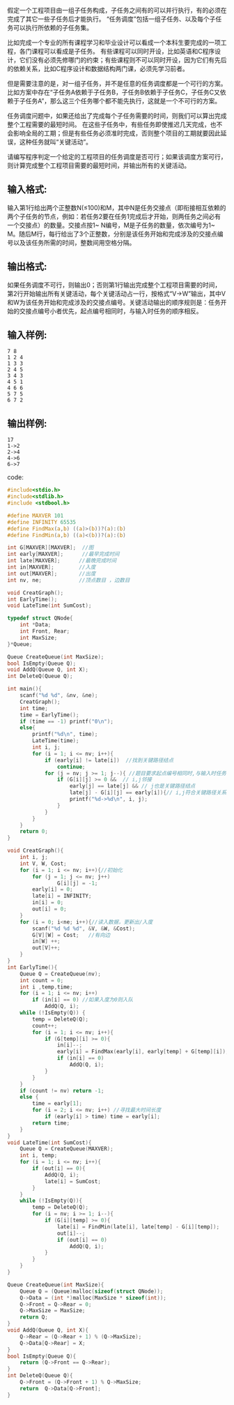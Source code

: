 假定一个工程项目由一组子任务构成，子任务之间有的可以并行执行，有的必须在完成了其它一些子任务后才能执行。
“任务调度”包括一组子任务、以及每个子任务可以执行所依赖的子任务集。

比如完成一个专业的所有课程学习和毕业设计可以看成一个本科生要完成的一项工程，各门课程可以看成是子任务。
有些课程可以同时开设，比如英语和C程序设计，它们没有必须先修哪门的约束；有些课程则不可以同时开设，因为它们有先后的依赖关系，比如C程序设计和数据结构两门课，必须先学习前者。

但是需要注意的是，对一组子任务，并不是任意的任务调度都是一个可行的方案。
比如方案中存在“子任务A依赖于子任务B，子任务B依赖于子任务C，子任务C又依赖于子任务A”，那么这三个任务哪个都不能先执行，这就是一个不可行的方案。

任务调度问题中，如果还给出了完成每个子任务需要的时间，则我们可以算出完成整个工程需要的最短时间。
在这些子任务中，有些任务即使推迟几天完成，也不会影响全局的工期；但是有些任务必须准时完成，否则整个项目的工期就要因此延误，这种任务就叫“关键活动”。

请编写程序判定一个给定的工程项目的任务调度是否可行；如果该调度方案可行，则计算完成整个工程项目需要的最短时间，并输出所有的关键活动。

## 输入格式:
输入第1行给出两个正整数N(≤100)和M，其中N是任务交接点（即衔接相互依赖的两个子任务的节点，例如：若任务2要在任务1完成后才开始，则两任务之间必有一个交接点）的数量。交接点按1~ N编号，M是子任务的数量，依次编号为1~ M。随后M行，每行给出了3个正整数，分别是该任务开始和完成涉及的交接点编号以及该任务所需的时间，整数间用空格分隔。

## 输出格式:
如果任务调度不可行，则输出0；否则第1行输出完成整个工程项目需要的时间，第2行开始输出所有关键活动，每个关键活动占一行，按格式“V->W”输出，其中V和W为该任务开始和完成涉及的交接点编号。关键活动输出的顺序规则是：任务开始的交接点编号小者优先，起点编号相同时，与输入时任务的顺序相反。

## 输入样例:
```
7 8
1 2 4
1 3 3
2 4 5
3 4 3
4 5 1
4 6 6
5 7 5
6 7 2
```
## 输出样例:
```
17
1->2
2->4
4->6
6->7
```
code:
```c
#include<stdio.h>
#include<stdlib.h>
#include <stdbool.h>

#define MAXVER 101
#define INFINITY 65535
#define FindMax(a,b) ((a)>(b))?(a):(b)
#define FindMin(a,b) ((a)<(b))?(a):(b)

int G[MAXVER][MAXVER];  //图
int early[MAXVER];      //最早完成时间
int late[MAXVER];      //最晚完成时间
int in[MAXVER];        //入度
int out[MAXVER];       //出度
int nv, ne;            //顶点数目 ，边数目

void CreatGraph();
int EarlyTime();
void LateTime(int SumCost);

typedef struct QNode{
	int *Data;
	int Front, Rear;
	int MaxSize;
}*Queue;

Queue CreateQueue(int MaxSize);
bool IsEmpty(Queue Q);
void AddQ(Queue Q, int X);
int DeleteQ(Queue Q);

int main(){
	scanf("%d %d", &nv, &ne);
	CreatGraph();
	int time;
	time = EarlyTime();
	if (time == -1) printf("0\n");
	else{
		printf("%d\n", time);
		LateTime(time);
		int i, j;
		for (i = 1; i <= nv; i++){
			if (early[i] != late[i])  //找到关键路径结点
				continue;
			for (j = nv; j >= 1; j--){ //题目要求起点编号相同时,与输入时任务的顺序相反,故j反向遍历
				if (G[i][j] >= 0 &&  // i,j邻接
					early[j] == late[j] && // j也是关键路径结点
					late[j] - G[i][j] == early[i]){// i,j符合关键路径关系
					printf("%d->%d\n", i, j);
				}
			}
		}
	}
	return 0;
}

void CreatGraph(){
	int i, j;
	int V, W, Cost;
	for (i = 1; i <= nv; i++){//初始化
		for (j = 1; j <= nv; j++)
				G[i][j] = -1;
		early[i] = 0;
		late[i] = INFINITY;
		in[i] = 0;
		out[i] = 0;
	}
	for (i = 0; i<ne; i++){//读入数据，更新出/入度
		scanf("%d %d %d", &V, &W, &Cost);
		G[V][W] = Cost;   //有向边
		in[W] ++;
		out[V]++;
	}
}
int EarlyTime(){
	Queue Q = CreateQueue(nv);
	int count = 0;
	int i ,temp,time;
	for (i = 1; i <= nv; i++)
		if (in[i] == 0) //如果入度为0则入队
			AddQ(Q, i);
	while (!IsEmpty(Q)) {
		temp = DeleteQ(Q);  
		count++;
		for (i = 1; i <= nv; i++){
			if (G[temp][i] >= 0){
				in[i]--;
				early[i] = FindMax(early[i], early[temp] + G[temp][i]);
				if (in[i] == 0)
					AddQ(Q, i);
			}
		}
	}
	if (count != nv) return -1;
	else {
		time = early[1];
		for (i = 2; i <= nv; i++) //寻找最大时间长度
			if (early[i] > time) time = early[i];
		return time;
	}
}
void LateTime(int SumCost){
	Queue Q = CreateQueue(MAXVER);
	int i, temp;
	for (i = 1; i <= nv; i++){
		if (out[i] == 0){
			AddQ(Q, i);
			late[i] = SumCost;
		}
	}
	while (!IsEmpty(Q)){
		temp = DeleteQ(Q);
		for (i = nv; i >= 1; i--){
			if (G[i][temp] >= 0){
				late[i] = FindMin(late[i], late[temp] - G[i][temp]);
				out[i]--;
				if (out[i] == 0)
					AddQ(Q, i);
			}
		}
	}
}

Queue CreateQueue(int MaxSize){
	Queue Q = (Queue)malloc(sizeof(struct QNode));
	Q->Data = (int *)malloc(MaxSize * sizeof(int));
	Q->Front = Q->Rear = 0;
	Q->MaxSize = MaxSize;
	return Q;
}
void AddQ(Queue Q, int X){
	Q->Rear = (Q->Rear + 1) % (Q->MaxSize);
	Q->Data[Q->Rear] = X;
}
bool IsEmpty(Queue Q){
	return (Q->Front == Q->Rear);
}
int DeleteQ(Queue Q){
	Q->Front = (Q->Front + 1) % Q->MaxSize;
	return  Q->Data[Q->Front];
}
```
